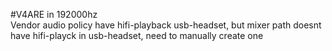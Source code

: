 #V4ARE in 192000hz\
Vendor audio policy have hifi-playback usb-headset, but mixer path doesnt have hifi-playck in usb-headset, need to manually create one
